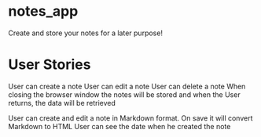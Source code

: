 # notes_app
Create and store your notes for a later purpose!

# User Stories
User can create a note
User can edit a note
User can delete a note
When closing the browser window the notes will be stored and when the User returns, the data will be retrieved

User can create and edit a note in Markdown format. On save it will convert Markdown to HTML
User can see the date when he created the note